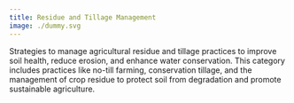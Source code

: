 ```yaml
---
title: Residue and Tillage Management
image: ./dummy.svg
---
```


Strategies to manage agricultural residue and tillage practices to improve soil health, reduce erosion, and enhance water conservation. This category includes practices like no-till farming, conservation tillage, and the management of crop residue to protect soil from degradation and promote sustainable agriculture.
